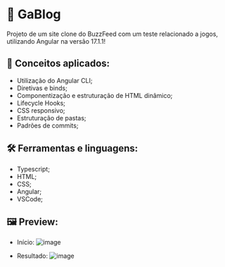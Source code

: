 # 📄 GaBlog

Projeto de um site clone do BuzzFeed com um teste relacionado a jogos, utilizando Angular na versão 17.1.1!

## 📑 Conceitos aplicados:

- Utilização do Angular CLI;
- Diretivas e binds;
- Componentização e estruturação de HTML dinâmico;
- Lifecycle Hooks;
- CSS responsivo;
- Estruturação de pastas;
- Padrões de commits;

## 🛠 Ferramentas e linguagens:

- Typescript;
- HTML;
- CSS;
- Angular;
- VSCode;

## 🖼 Preview:
- Início:
![image](https://github.com/GabrielBitral/angular-cl-buzzfeed/assets/77023882/67de5d99-c664-41db-b094-a2cd8e681532)

- Resultado:
![image](https://github.com/GabrielBitral/angular-cl-buzzfeed/assets/77023882/b19581c3-be10-44a1-ba11-1c5a1e5ead1b)
